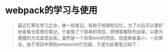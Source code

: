 # webpack的学习与使用

>最近打算在学习之余，做一些笔记。有助于梳理和记忆，为了以后可以更好地查看仓库里的笔记，于是做了个简单的项目，把博客都陈列出来，以更为便捷的方式呈现出来。虽然是一个非常mini的项目，但是麻雀虽小，一应俱全。由于项目中用到webpack4打包器，于是为此做笔记如下：



